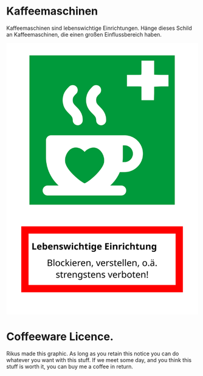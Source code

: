 # Kaffeemaschinen

Kaffeemaschinen sind lebenswichtige Einrichtungen.
Hänge dieses Schild an Kaffeemaschinen, die einen großen Einflussbereich haben.

![Warnung](kaffeemaschinen-schild.svg)

# Coffeeware Licence. 
Rikus made this graphic. As long as you retain this notice you
can do whatever you want with this stuff. If we meet some day, and you think 
this stuff is worth it, you can buy me a coffee in return. 
